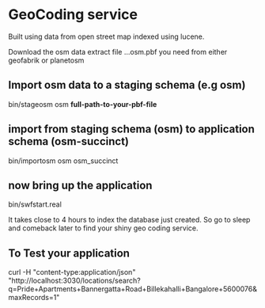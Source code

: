 # GeoCoding service 
Built using data from open street map indexed using lucene.

Download the osm data extract file ...osm.pbf you need from either geofabrik or planetosm



## Import osm data to a staging schema (e.g osm) 

bin/stageosm osm **full-path-to-your-pbf-file**


## import from staging schema (osm) to application schema (osm-succinct) 

bin/importosm osm osm_succinct 


## now bring up the application 
bin/swfstart.real 

It takes close to 4 hours to index the database just created. So go to sleep and comeback later to find your shiny geo coding service. 

## To Test your application
curl -H "content-type:application/json" "http://localhost:3030/locations/search?q=Pride+Apartments+Bannergatta+Road+Billekahalli+Bangalore+5600076&maxRecords=1"

